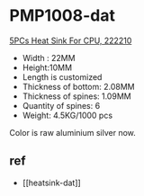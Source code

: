 
# PMP1008-dat

[5PCs Heat Sink For CPU, 222210](https://www.electrodragon.com/product/heat-sink-222210mm/)

- Width : 22MM
- Height:10MM
- Length is customized
- Thickness of bottom: 2.08MM
- Thickness of spines: 1.09MM
- Quantity of spines: 6
- Weight: 4.5KG/1000 pcs

Color is raw aluminium silver now.

## ref 

- [[heatsink-dat]]